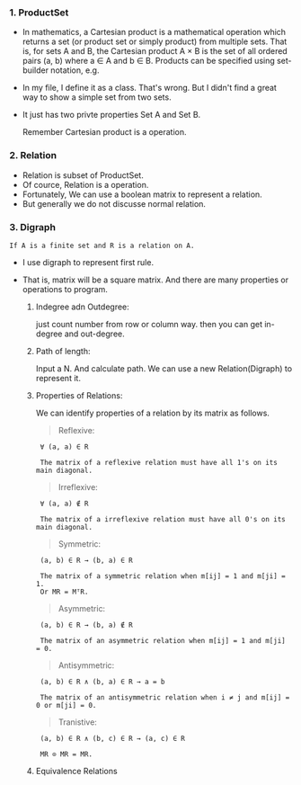 ### 1. ProductSet

* In mathematics, a Cartesian product is a mathematical operation which returns a set (or product set or simply product) from multiple sets. That is, for sets A and B, the Cartesian product A × B is the set of all ordered pairs (a, b) where a ∈ A and b ∈ B. Products can be specified using set-builder notation, e.g.
* In my file, I define it as a class. That's wrong. But I didn't find a great way to show a simple set from two sets.
* It just has two privte properties Set A and Set B.


    Remember Cartesian product is a operation.

### 2. Relation

* Relation is subset of ProductSet.
* Of cource, Relation is a operation.
* Fortunately, We can use a boolean matrix to represent a relation.
* But generally we do not discusse normal relation.

### 3. Digraph

    If A is a finite set and R is a relation on A.

* I use digraph to represent first rule.
* That is, matrix will be a square matrix. And there are many properties or operations to program.

    1. Indegree adn Outdegree:

        just count number from row or column way. then you can get in-degree and out-degree.

    2. Path of length:

        Input a N. And calculate path. We can use a new Relation(Digraph) to represent it.

    3. Properties of Relations:

        We can identify properties of a relation by its matrix as follows.

        > Reflexive:

            ∀ (a, a) ∈ R

            The matrix of a reflexive relation must have all 1's on its main diagonal.

        > Irreflexive:
    
            ∀ (a, a) ∉ R

            The matrix of a irreflexive relation must have all 0's on its main diagonal.

        > Symmetric:

            (a, b) ∈ R → (b, a) ∈ R

            The matrix of a symmetric relation when m[ij] = 1 and m[ji] = 1.
            Or MR = MᵀR.

        > Asymmetric:

            (a, b) ∈ R → (b, a) ∉ R

            The matrix of an asymmetric relation when m[ij] = 1 and m[ji] = 0.

        > Antisymmetric:

            (a, b) ∈ R ∧ (b, a) ∈ R → a = b

            The matrix of an antisymmetric relation when i ≠ j and m[ij] = 0 or m[ji] = 0.

        > Tranistive:

            (a, b) ∈ R ∧ (b, c) ∈ R → (a, c) ∈ R

            MR ⊙ MR = MR.

    4. Equivalence Relations



